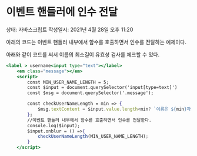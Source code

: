 # 이벤트 핸들러에 인수 전달

상태: 자바스크립트
작성일시: 2021년 4월 28일 오후 11:20

아래의 코드는 이벤트 핸들러 내부에서 함수를 호출하면서 인수를 전달하는 예제이다.

아래와 같이 코드를 써서 이름의 최소길이 유효성 검사를 체크할 수 있다.

```jsx
<label > username<input type="text"></label>
    <em class="message"></em>
    <script>
        const MIN_USER_NAME_LENGTH = 5;
        const $input = document.querySelector('input[type=text]')
        const $msg = document.querySelector('.message');

        const checkUserNameLength = min => {
            $msg.textContent = $input.value.length<min? `이름은 ${min}자 이상 입력해주세요`:"";
        };
        //이벤트 핸들러 내부에서 함수를 호출하면서 인수를 전달한다.
        console.log($input);
        $input.onblur = () =>{
            checkUserNameLength(MIN_USER_NAME_LENGTH);
        }
    </script>
```